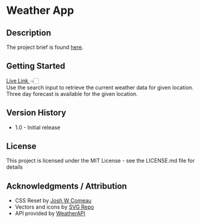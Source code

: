 # Weather App

## Description

The project brief is found <a href="https://www.theodinproject.com/lessons/node-path-javascript-weather-app">here</a>.

## Getting Started

<a href="https://probableactions.github.io/weather-app/" target="_blank"> Live Link </a> 👈🏻
<br/>
Use the search input to retrieve the current weather data for given location.
Three day forecast is available for the given location.

## Version History

- 1.0 - Initial release

## License

This project is licensed under the MIT License - see the LICENSE.md file for details

## Acknowledgments / Attribution

- CSS Reset by <a href="https://www.joshwcomeau.com/css/custom-css-reset/#our-finished-product-11" target="_blank" >Josh W Comeau</a>
- Vectors and icons by <a href="https://www.svgrepo.com" target="_blank">SVG Repo</a>
- API provided by <a href="https://www.weatherapi.com" target="_blank">WeatherAPI</a>
